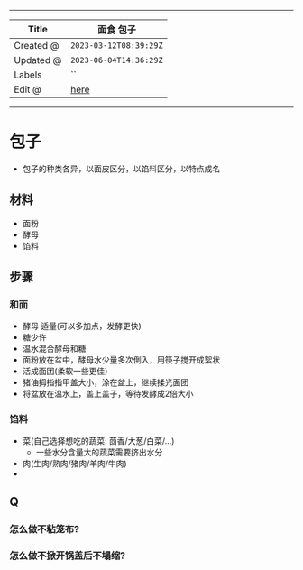 -----

| Title     | 面食 包子                                             |
| --------- | ------------------------------------------------- |
| Created @ | `2023-03-12T08:39:29Z`                            |
| Updated @ | `2023-06-04T14:36:29Z`                            |
| Labels    | \`\`                                              |
| Edit @    | [here](https://github.com/junxnone/shi/issues/28) |

-----

# 包子

  - 包子的种类各异，以面皮区分，以馅料区分，以特点成名

## 材料

  - 面粉
  - 酵母
  - 馅料

## 步骤

### 和面

  - 酵母 适量(可以多加点，发酵更快)
  - 糖少许
  - 温水混合酵母和糖
  - 面粉放在盆中，酵母水少量多次倒入，用筷子搅开成絮状
  - 活成面团(柔软一些更佳)
  - 猪油拇指指甲盖大小，涂在盆上，继续揉光面团
  - 将盆放在温水上，盖上盖子，等待发酵成2倍大小

### 馅料

  - 菜(自己选择想吃的蔬菜: 茴香/大葱/白菜/...)
      - 一些水分含量大的蔬菜需要挤出水分
  - 肉(生肉/熟肉/猪肉/羊肉/牛肉)
  - 
## Q

### 怎么做不粘笼布?

### 怎么做不掀开锅盖后不塌缩?
